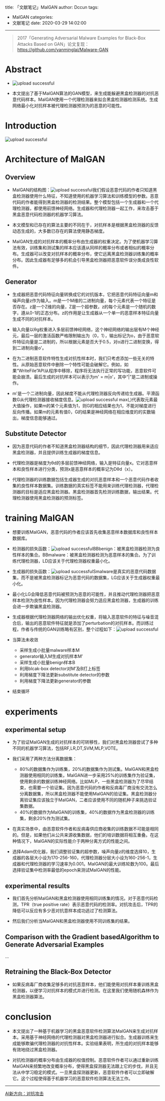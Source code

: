 title: 「文献笔记」MalGAN
author: Dccun
tags:
  - MalGAN
categories:
  - 文献笔记
date: 2020-03-29 14:02:00
---
>2017「Generating Adversarial Malware Examples for Black-Box Attacks Based on GAN」论文复现：https://github.com/yanminglai/Malware-GAN

<!--more-->

# Abstract

- ![upload successful](/images/pasted-108.png)

- 本文提出了基于MalGAN算法的GAN模型，来生成能躲避黑盒检测器的对抗恶意代码样本。MalGAN使用一个代理检测器来拟合黑盒检测器检测系统。生成网络最小化对抗样本被代理检测器预测为的恶意的可能性。

# Introduction
![upload successful](/images/pasted-109.png)

# Architecture of MalGAN
## Overview
- MalGAN的结构图：![upload successful](/images/pasted-107.png)我们假设恶意代码的作者只知道黑盒检测器使用什么特征，不知道使用的机器学习算法和训练模型的参数。恶意代码的作者能得到黑盒检测器的检测结果。整个模型包括一个生成器和一个代理检测器，都使用前馈神经网络。生成器和代理检测器一起工作，来攻击基于黑盒恶意代码检测器的机器学习算法。

- 本文模型和已存在的算法主要的不同在于，对抗样本是根据黑盒检测器的反馈动态生成的，大多数已存在的算法使用静态梯度。

- MalGAN生成的对抗样本的概率分布由生成器的权重决定。为了使机器学习算法有效，训练集和测试集的样本应该遵从同样的概率分布或者相似的概率分布。生成器可以改变对抗样本的概率分布，使它远离黑盒检测器训练集的概率分布。因此生成器有足够多的机会引导黑盒检测器把恶意软件误分类成良性软件。

## Generator
- 生成器把恶意代码特征向量转换成它的对抗版本，它把恶意代码特征向量m和噪声向量z作为输入。m是一个M维的二进制向量，每个元素代表一个特征是否存在。z是一个Z维的向量，Z是一个超参数，z的每个元素是一个随机的数字，遵从0-1的正态分布。z的作用是让生成器从一个单一的恶意样本特征向量生成不同的对抗样本。

- 输入向量以θg权重进入多层前馈神经网络，这个神经网络的输出层有M个神经元，最后一层的激活函数严格限制输出为（0，1），输出标记为o，由于恶意软件特征向量是二进制的，所以根据元素是否大于0.5，对o进行二进制变换，得到二进制向量o'。

- 在为二进制恶意软件特性生成对抗性样本时，我们只考虑添加一些无关的特性。从原始恶意软件中删除一个特性可能会破解它。例如，如果“WriteFile”API从程序中移除，程序将无法执行正常的写功能，恶意软件可能会崩溃。最后生成的对抗样本可以表示为m' = m|o'，其中“|”是二进制或操作。

- m'是一个二进制向量，因此梯度不能从代理检测器反向传递给生成器。平滑函数G从代理检测器接收梯度信息。![upload successful](/images/pasted-114.png)
max(,)代表取元素最大值操作，如果m的某个元素值为1，则G的相应结果也为1，不能对梯度进行反向传播。如果m的元素有值0，G的结果是神经网络在相应维度的的实数输出，梯度信息能够通过。


## Substitute Detector
- 因为恶意代码的作者不知道黑盒检测器结构的细节，因此代理检测器用来适应黑盒检测器，并且提供训练生成器的梯度信息。

- 代理检测器是梯度为θd的多层前馈神经网络，输入是特征向量x。它对恶意样本和良性样本进行分类，预测x是恶意样本的概率记为Dθd（x）。

- 代理检测器的训练数据包括生成器生成的对抗恶意样本和一个恶意代码作者收集的良性样本数据集。训练数据的真实标签不能用来训练代理检测器，代理检测器的目标是适应黑盒检测器。黑盒检测器首先检测训练数据，输出结果。代理检测器使用黑盒检测器的预测标签。

# training MalGAN
- 想要训练MalGAN，恶意代码的作者应该首先收集恶意样本数据库和良性样本数据库。

- 检测器的损失函数：![upload successful](/images/pasted-112.png)BBbenign：被黑盒检测器检测为良性样本的集合。BBmalware：被黑盒检测器检测为恶意样本的集合。为了训练代理检测器，LD应该关于代理检测器权重最小化。

- 生成器的损失函数：![upload successful](/images/pasted-113.png)Smalware是真实的恶意代码数据集，而不是被黑盒检测器标记为恶意代码的数据集，LG应该关于生成器权重最小化。

- 最小化LG会降低恶意代码被预测为恶意的可能性，并且推动代理检测器把恶意样本检测为良性样本。因为代理检测器会努力适应黑盒检测器，生成器的训练会进一步欺骗黑盒检测器。

- 生成器根据代理检测器网络的输出优化权重，将输入恶意软件的特征与噪音混合后，输出的恶意软件特征就是添加了perturbation的对抗样本。而训练过程，作者与传统的GAN训练略有区别，整个过程如下：![upload successful](/images/pasted-110.png)

- 当算法未收敛
	- 采样生成小批量malware样本M
	- generator输入M生成对抗样本M’
	- 采样生成小批量benign样本B
	- 利用blcak-box detector对M’及B打上标签
	- 利用梯度下降法更新substitute detector的参数
	- 利用梯度下降法更新generator的参数
- 结束循环


# experiments

## experimental setup
- 为了验证MalGAN生成的对抗样本的可转移性，我们对黑盒检测器尝试了多种不同的机器学习算法，包括RF,LR,DT,SVM,MLP,VOTE。

- 我们采用了两种方法分离数据集：

	- 80%的数据集作为训练集，20%的数据集作为测试集。MalGAN和黑盒检测器使用相同的训练集，MalGAN进一步采用25%的训练集作为验证集，使用剩余的数据训练神经网络。比如MLP，一些黑盒检测器为了尽早结束，也需要一个验证集。因为恶意代码的作者和反病毒厂商没有交流怎么分离数据集，所以黑盒检测器不能使用MalGAN的验证集。黑盒检测器分离验证集应该独立于MalGAN，二者应该使用不同的随机种子来挑选验证集数据。
	- 40%的数据作为MalGAN的训练集，40%的数据作为黑盒检测器的训练集，剩余20%作为测试集。

- 在真实场景中，由恶意软件作者和反病毒供应商收集的训练数据不可能是相同的。但是，如果他们从公共来源收集数据，他们的培训数据将相互重叠。在这种情况下，MalGAN的实际性能介于两种分离方式的性能之间。

- 选择Adam优化器，我们调整验证集的超参数，噪声向量z的维度选择10，生成器的各层大小设为170-256-160，代理检测器分层大小设为160-256-1，生成器和代理检测器的学习速率为0.001。MalGAN的最大训练轮数为100。最后选择验证集中检测率最低的epoch来测试MalGAN的性能。

## experimental results
- 我们首先分析MalGAN和黑盒检测器使用相同训练集的情况。对于恶意代码检测，TPR（true positive rate）表示恶意代码的检测率。对抗攻击后，TPR的降低可以反应有多少恶对抗意样本成功逃过了检测算法。

- 然后我们分析当MalGAN和黑盒检测器使用不同训练集的结果。

## Comparison with the Gradient basedAlgorithm to Generate Adversarial Examples
...

## Retraining the Black-Box Detector
- 如果反病毒厂商收集足够多的对抗恶意样本，他们能使用对抗样本重训练黑盒检测器，以便学习对抗样本的模式并进行检测。在这里我们使用随机森林作为黑盒检测器算法。

# conclusion
- 本文提出了一种基于机器学习的黑盒恶意软件检测算法MalGAN来生成对抗样本。采用基于神经网络的代理检测器对黑盒检测器进行拟合。生成器训练来生成能够欺骗代理检测器的对抗性样本。实验结果表明，所生成的对抗样本能够有效地绕过黑盒检测器。

- 对抗检测器的概率分布由生成器的权值控制。恶意软件作者可以通过重新训练MalGAN来频繁地改变概率分布，使得黑盒探测器无法跟上它的步伐，并且无法从中学习稳定的模式。一旦黑盒探测器更新，恶意软件作者可以立即破解它。这个过程使得基于机器学习的恶意软件检测算法无法工作。

***

[AI新方向：对抗攻击](https://zhuanlan.zhihu.com/p/88886843)